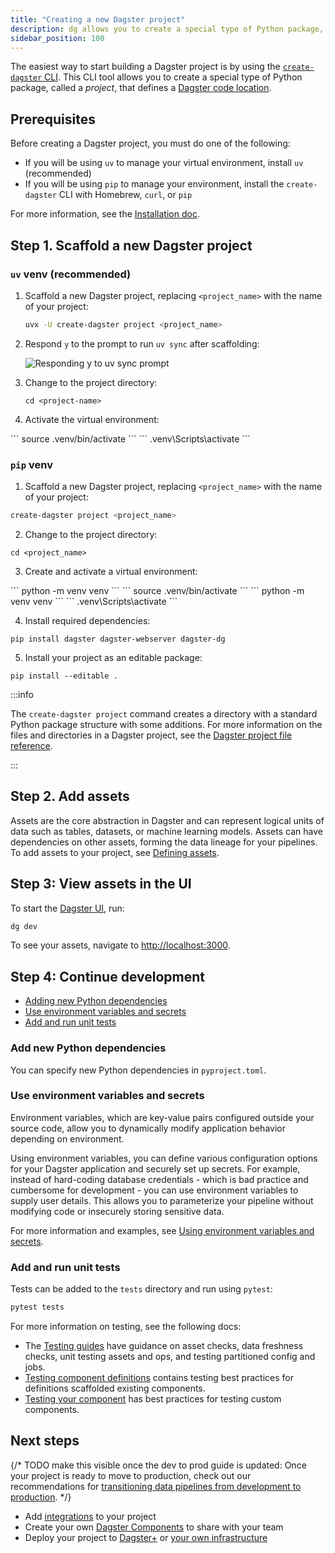 ```yaml
---
title: "Creating a new Dagster project"
description: dg allows you to create a special type of Python package, called a project, that defines a Dagster code location.
sidebar_position: 100
---
```


The easiest way to start building a Dagster project is by using the [`create-dagster` CLI](/api/dg/create-dagster). This CLI tool allows you to create a special type of Python package, called a _project_, that defines a [Dagster code location](/deployment/code-locations/managing-code-locations-with-definitions).

## Prerequisites

Before creating a Dagster project, you must do one of the following:

* If you will be using `uv` to manage your virtual environment, install `uv` (recommended)
* If you will be using `pip` to manage your environment, install the `create-dagster` CLI with Homebrew, `curl`, or `pip`

For more information, see the [Installation doc](/getting-started/installation).

## Step 1. Scaffold a new Dagster project

### `uv` venv (recommended)

1. Scaffold a new Dagster project, replacing `<project_name>` with the name of your project:

   ```bash
   uvx -U create-dagster project <project_name>
   ```

2. Respond `y` to the prompt to run `uv sync` after scaffolding:

   ![Responding y to uv sync prompt](/images/getting-started/quickstart/uv_sync_yes.png)

3. Change to the project directory:

   ```
   cd <project-name>
   ```

4. Activate the virtual environment:

<Tabs>
  <TabItem value="macos" label="MacOS/Unix">
    ```
    source .venv/bin/activate
    ```
  </TabItem>
  <TabItem value="windows" label="Windows">
  ```
  .venv\Scripts\activate
  ```
  </TabItem>
</Tabs>


### `pip` venv

1. Scaffold a new Dagster project, replacing `<project_name>` with the name of your project:

  ```bash
  create-dagster project <project_name>
   ```

2. Change to the project directory:

  ```
  cd <project_name>
  ```

3. Create and activate a virtual environment:

<Tabs>
  <TabItem value="macos" label="MacOS/Unix">
    ```
    python -m venv venv
    ```
    ```
    source .venv/bin/activate
    ```
  </TabItem>
  <TabItem value="windows" label="Windows">
    ```
    python -m venv venv
    ```
    ```
    .venv\Scripts\activate
    ```
  </TabItem>
</Tabs>

4. Install required dependencies:

  ```
  pip install dagster dagster-webserver dagster-dg
  ```

5. Install your project as an editable package:

  ```
  pip install --editable .
  ```

:::info

The `create-dagster project` command creates a directory with a standard Python package structure with some additions. For more information on the files and directories in a Dagster project, see the [Dagster project file reference](/guides/build/projects/dagster-project-file-reference).

:::

## Step 2. Add assets

Assets are the core abstraction in Dagster and can represent logical units of data such as tables, datasets, or machine learning models. Assets can have dependencies on other assets, forming the data lineage for your pipelines. To add assets to your project, see [Defining assets](/guides/build/assets/defining-assets).

## Step 3: View assets in the UI

To start the [Dagster UI](/guides/operate/webserver), run:

```bash
dg dev
```

To see your assets, navigate to [http://localhost:3000](http://localhost:3000).

## Step 4: Continue development

- [Adding new Python dependencies](#add-new-python-dependencies)
- [Use environment variables and secrets](#use-environment-variables-and-secrets)
- [Add and run unit tests](#add-and-run-unit-tests)

### Add new Python dependencies

You can specify new Python dependencies in `pyproject.toml`.

### Use environment variables and secrets

Environment variables, which are key-value pairs configured outside your source code, allow you to dynamically modify application behavior depending on environment.

Using environment variables, you can define various configuration options for your Dagster application and securely set up secrets. For example, instead of hard-coding database credentials - which is bad practice and cumbersome for development - you can use environment variables to supply user details. This allows you to parameterize your pipeline without modifying code or insecurely storing sensitive data.

For more information and examples, see [Using environment variables and secrets](/guides/operate/configuration/using-environment-variables-and-secrets).

### Add and run unit tests

Tests can be added to the `tests` directory and run using `pytest`:

```bash
pytest tests
```

For more information on testing, see the following docs:
* The [Testing guides](/guides/test) have guidance on asset checks, data freshness checks, unit testing assets and ops, and testing partitioned config and jobs.
* [Testing component definitions](/guides/build/components/building-pipelines-with-components/testing-component-definitions) contains testing best practices for definitions scaffolded existing components.
* [Testing your component](/guides/build/components/creating-new-components/testing-your-component) has best practices for testing custom components.

## Next steps

{/* TODO make this visible once the dev to prod guide is updated: Once your project is ready to move to production, check out our recommendations for [transitioning data pipelines from development to production](/guides/operate/dev-to-prod). */}

* Add [integrations](/integrations/libraries) to your project
* Create your own [Dagster Components](/guides/build/components/creating-new-components) to share with your team
* Deploy your project to [Dagster+](/deployment/dagster-plus) or [your own infrastructure](/deployment/oss)
